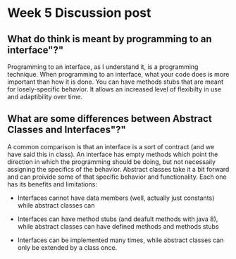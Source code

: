 # Week 5 Discussion post

## What do think is meant by programming to an interface"?"

Programming to an interface, as I understand it, is a programming technique. When programming to an interface, what your code does is more important than how it is done. You can have methods stubs that are meant for losely-specific behavior. It allows an increased level of flexibilty in use and adaptibility over time.

## What are some differences between Abstract Classes and Interfaces"?"

A common comparison is that an interface is a sort of contract (and we have said this in class). An interface has empty methods which point the direction in which the programming should be doing, but not necessaily assigning the specifics of the behavior. Abstract classes take it a bit forward and can proivide some of that specific behavior and functionality. Each one has its benefits and limitations:

* Interfaces cannot have data members (well, actually just constants) while abstract classes can

* Interfaces can have method stubs (and deafult methods with java 8), while abstract classes can have defined methods and methods stubs

* Interfaces can be implemented many times, while abstract classes can only be extended by a class once.